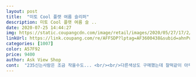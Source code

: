 ```yaml
---
layout: post 
title:  "미토 Cool 플랫 여름 슬리퍼" 
description: 미토 Cool 플랫 여름 슬 ..
date: 2020-07-25 14:44:27 
img: https://static.coupangcdn.com/image/retail/images/2020/05/27/17/2/1560e5ae-acef-496a-b1a7-19704a4e9662.jpg 
linkUrl: https://link.coupang.com/re/AFFSDP?lptag=AF3600438&subid=ahnPublicAsk&pageKey=1653164717&itemId=2816580992&vendorItemId=71013583777&traceid=V0-113-a57f79f6866cd6cf 
categories: [1007] 
color: A57F92 
price: 9400 
author: Ask View Shop 
cont:  "235신는사람은 조금 작을수도... <br/><br/>다른색상도 구매했는데 찰떡같이 아무옷에 다 잘어울려서 기분이가 좋음  잘산듯  성공이닷!!!! 이거 신고 이번주 주말에 비다 놀러갈꺼임 하하ㅏ하하하하ㅏ하하<br/>배송빠르고 상품도 좋아요<br/>새신발이라 신다가 상처날일은 없을듯<br/>소재도 보들보들 부드러워서<br/>슬리퍼라 한사이즈 크게 신을까 했는데 정사이즈로 주문해서 다행이다 싶음! 딱 맞음<br/>이쁘네요 사이즈 235신는데  딱 맞아요.<br/>.<br/> 말랑말랑 부드러워서 발이 편해서 잘 신을 수 있겠네요<br/>일단 신발에서 냄새 안남 세탁 피죤? 그런 냄새남<br/>" 
---
```

